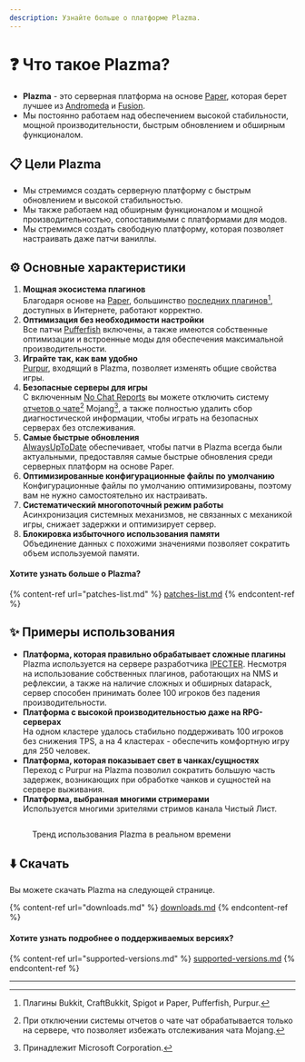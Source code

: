 ```yaml
---
description: Узнайте больше о платформе Plazma.
---
```


# ❓ Что такое Plazma?

- **Plazma** - это серверная платформа на основе [Paper](https://github.com/PaperMC/Paper), которая берет лучшее из [Andromeda](https://github.com/EarendelArchived/Andromeda) и [Fusion](https://github.com/RuinedTechnologyUnify/Fusion).
- Мы постоянно работаем над обеспечением высокой стабильности, мощной производительности, быстрым обновлением и обширным функционалом.

## 📋 Цели Plazma <a href="#id-1" id="id-1"></a>

- Мы стремимся создать серверную платформу с быстрым обновлением и высокой стабильностью.
- Мы также работаем над обширным функционалом и мощной производительностью, сопоставимыми с платформами для модов.
- Мы стремимся создать свободную платформу, которая позволяет настраивать даже патчи ваниллы.

## ⚙️ Основные характеристики <a href="#id-2" id="id-2"></a>

1. **Мощная экосистема плагинов**\
   Благодаря основе на [Paper](https://github.com/PaperMC/Paper), большинство [последних плагинов](#user-content-fn-1)[^1], доступных в Интернете, работают корректно.
2. **Оптимизация без необходимости настройки**\
   Все патчи [Pufferfish](https://github.com/pufferfish-gg/Pufferfish) включены, а также имеются собственные оптимизации и встроенные моды для обеспечения максимальной производительности.
3. **Играйте так, как вам удобно**\
   [Purpur](https://github.com/PurpurMC/Purpur), входящий в Plazma, позволяет изменять общие свойства игры.
4. **Безопасные серверы для игры**\
   С включенным [No Chat Reports](https://github.com/Aizistral-Studios/No-Chat-Reports) вы можете отключить систему [отчетов о чате](#user-content-fn-3)[^3] Mojang[^2], а также полностью удалить сбор диагностической информации, чтобы играть на безопасных серверах без отслеживания.
5. **Самые быстрые обновления**\
   [AlwaysUpToDate](https://github.com/PlazmaMC/AlwaysUpToDate) обеспечивает, чтобы патчи в Plazma всегда были актуальными, предоставляя самые быстрые обновления среди серверных платформ на основе Paper.
6. **Оптимизированные конфигурационные файлы по умолчанию**\
   Конфигурационные файлы по умолчанию оптимизированы, поэтому вам не нужно самостоятельно их настраивать.
7. **Систематический многопоточный режим работы**\
   Асинхронизация системных механизмов, не связанных с механикой игры, снижает задержки и оптимизирует сервер.
8. **Блокировка избыточного использования памяти**\
   Объединение данных с похожими значениями позволяет сократить объем используемой памяти.

#### Хотите узнать больше о Plazma? <a href="#etc-1" id="etc-1"></a>

{% content-ref url="patches-list.md" %}
[patches-list.md](patches-list.md)
{% endcontent-ref %}

## ✨ Примеры использования <a href="#id-3" id="id-3"></a>

- **Платформа, которая правильно обрабатывает сложные плагины**\
  Plazma используется на сервере разработчика [IPECTER](https://github.com/IPECTER). Несмотря на использование собственных плагинов, работающих на NMS и рефлексии, а также на наличие сложных и обширных datapack, сервер способен принимать более 100 игроков без падения производительности.
- **Платформа с высокой производительностью даже на RPG-серверах**\
  На одном кластере удалось стабильно поддерживать 100 игроков без снижения TPS, а на 4 кластерах - обеспечить комфортную игру для 250 человек.
- **Платформа, которая показывает свет в чанках/сущностях**\
  Переход с Purpur на Plazma позволил сократить большую часть задержек, возникающих при обработке чанков и сущностей на сервере выживания.
- **Платформа, выбранная многими стримерами**\
  Используется многими зрителями стримов канала Чистый Лист.

<figure><img src="https://camo.githubusercontent.com/22acffd515755c2cee2078a7697ff35351c5ec7148eb2806deedbe63df1c4ed7/68747470733a2f2f6273746174732e6f72672f7369676e6174757265732f7365727665722d696d706c656d656e746174696f6e2f506c617a6d612e737667" alt=""><figcaption><p>Тренд использования Plazma в реальном времени</p></figcaption></figure>

## ⬇️ Скачать

Вы можете скачать Plazma на следующей странице.

{% content-ref url="downloads.md" %}
[downloads.md](downloads.md)
{% endcontent-ref %}

#### Хотите узнать подробнее о поддерживаемых версиях?

{% content-ref url="supported-versions.md" %}
[supported-versions.md](supported-versions.md)
{% endcontent-ref %}

***

[^1]: Плагины Bukkit, CraftBukkit, Spigot и Paper, Pufferfish, Purpur.

[^2]: Принадлежит Microsoft Corporation.

[^3]: При отключении системы отчетов о чате чат обрабатывается только на сервере, что позволяет избежать отслеживания чата Mojang.

[^4]: Время, в течение которого игра приостанавливается, чтобы системный механизм мог функционировать.
